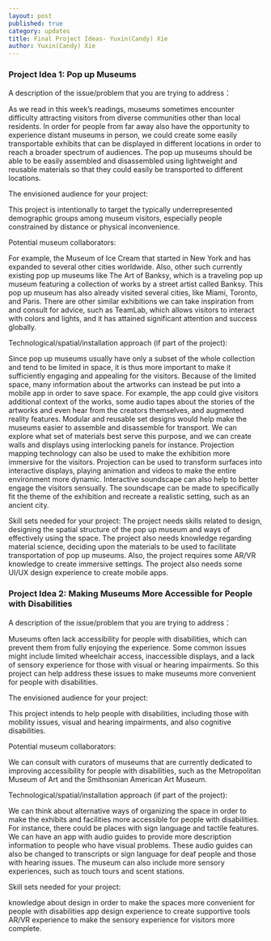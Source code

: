 ```yaml
---
layout: post
published: true
category: updates
title: Final Project Ideas- Yuxin(Candy) Xie
author: Yuxin(Candy) Xie
---
```

### Project Idea 1: Pop up Museums

A description of the issue/problem that you are trying to address：

As we read in this week’s readings, museums sometimes encounter difficulty attracting visitors from diverse communities other than local residents. In order for people from far away also have the opportunity to experience distant museums in person, we could create some easily transportable exhibits that can be displayed in different locations in order to reach a broader spectrum of audiences. The pop up museums should be able to be easily assembled and disassembled using lightweight and reusable materials so that they could easily be transported to different locations. 

The envisioned audience for your project:

This project is intentionally to target the typically underrepresented demographic groups among museum visitors, especially people constrained by distance or physical inconvenience. 

Potential museum collaborators:

For example, the Museum of Ice Cream that started in New York and has expanded to several other cities worldwide. Also, other such currently existing pop up museums like The Art of Banksy, which is a traveling pop up museum featuring a collection of works by a street artist called Banksy. This pop up museum has also already visited several cities, like Miami, Toronto, and Paris. There are other similar exhibitions we can take inspiration from and consult for advice, such as TeamLab, which allows visitors to interact with colors and lights, and it has attained significant attention and success globally. 

Technological/spatial/installation approach (if part of the project):

Since pop up museums usually have only a subset of the whole collection and tend to be limited in space, it is thus more important to make it sufficiently engaging and appealing for the visitors. 
Because of the limited space, many information about the artworks can instead be put into a mobile app in order to save space. For example, the app could give visitors additional context of the works, some audio tapes about the stories of the artworks and even hear from the creators themselves, and augmented reality features.
Modular and reusable set designs would help make the museums easier to assemble and disassemble for transport. We can explore what set of materials best serve this purpose, and we can create walls and displays using interlocking panels for instance.
Projection mapping technology can also be used to make the exhibition more immersive for the visitors. Projection can be used to transform surfaces into interactive displays, playing animation and videos to make the entire environment more dynamic.
Interactive soundscape can also help to better engage the visitors sensually. The soundscape can be made to specifically fit the theme of the exhibition and recreate a realistic setting, such as an ancient city.

Skill sets needed for your project:
The project needs skills related to design, designing the spatial structure of the pop up museum and ways of effectively using the space.
The project also needs knowledge regarding material science, deciding upon the materials to be used to facilitate transportation of pop up museums.
Also, the project requires some AR/VR knowledge to create immersive settings.
The project also needs some UI/UX design experience to create mobile apps.






### Project Idea 2: Making Museums More Accessible for People with Disabilities


A description of the issue/problem that you are trying to address：

Museums often lack accessibility for people with disabilities, which can prevent them from fully enjoying the experience. Some common issues might include limited wheelchair access, inaccessible displays, and a lack of sensory experience for those with visual or hearing impairments. So this project can help address these issues to make museums more convenient for people with disabilities. 


The envisioned audience for your project:

This project intends to help people with disabilities, including those with mobility issues, visual and hearing impairments, and also cognitive disabilities. 

Potential museum collaborators:

We can consult with curators of museums that are currently dedicated to improving accessibility for people with disabilities, such as the Metropolitan Museum of Art and the Smithsonian American Art Museum. 

Technological/spatial/installation approach (if part of the project):

We can think about alternative ways of organizing the space in order to make the exhibits and facilities more accessible for people with disabilities. For instance, there could be places with sign language and tactile features.
We can have an app with audio guides to provide more description information to people who have visual problems. These audio guides can also be changed to transcripts or sign language for deaf people and those with hearing issues.
The museum can also include more sensory experiences, such as touch tours and scent stations.

Skill sets needed for your project:

knowledge about design in order to make the spaces more convenient for people with disabilities
app design experience to create supportive tools
AR/VR experience to make the sensory experience for visitors more complete. 



